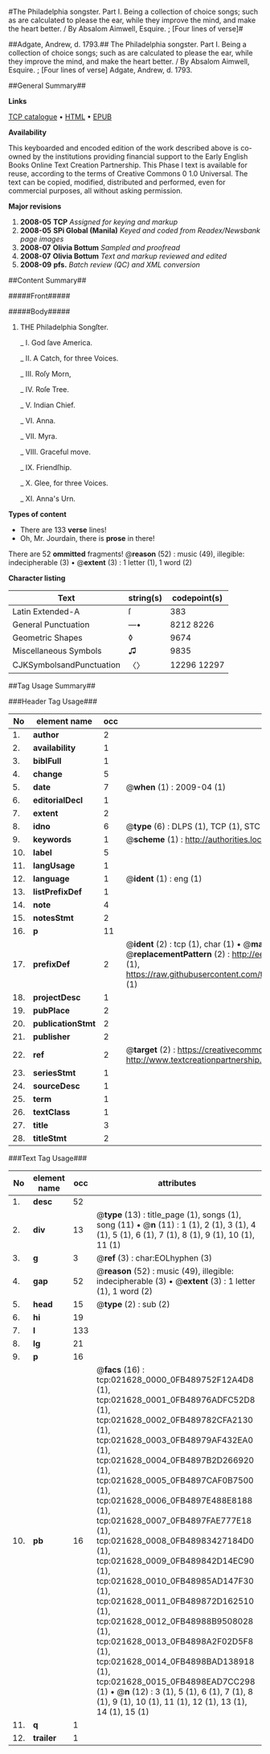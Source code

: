 #The Philadelphia songster. Part I. Being a collection of choice songs; such as are calculated to please the ear, while they improve the mind, and make the heart better. / By Absalom Aimwell, Esquire. ; [Four lines of verse]#

##Adgate, Andrew, d. 1793.##
The Philadelphia songster. Part I. Being a collection of choice songs; such as are calculated to please the ear, while they improve the mind, and make the heart better. / By Absalom Aimwell, Esquire. ; [Four lines of verse]
Adgate, Andrew, d. 1793.

##General Summary##

**Links**

[TCP catalogue](http://www.ota.ox.ac.uk/tcp/)  • 
[HTML](http://tei.it.ox.ac.uk/tcp/Texts-HTML/free/N16/N16808.html)  • 
[EPUB](http://tei.it.ox.ac.uk/tcp/Texts-EPUB/free/N16/N16808.epub)

**Availability**

This keyboarded and encoded edition of the
	       work described above is co-owned by the institutions
	       providing financial support to the Early English Books
	       Online Text Creation Partnership. This Phase I text is
	       available for reuse, according to the terms of Creative
	       Commons 0 1.0 Universal. The text can be copied,
	       modified, distributed and performed, even for
	       commercial purposes, all without asking permission.

**Major revisions**

1. __2008-05__ __TCP__ *Assigned for keying and markup*
1. __2008-05__ __SPi Global (Manila)__ *Keyed and coded from Readex/Newsbank page images*
1. __2008-07__ __Olivia Bottum__ *Sampled and proofread*
1. __2008-07__ __Olivia Bottum__ *Text and markup reviewed and edited*
1. __2008-09__ __pfs.__ *Batch review (QC) and XML conversion*

##Content Summary##

#####Front#####

#####Body#####

1. THE Philadelphia Songſter.

    _ I. God ſave America.

    _ II. A Catch, for three Voices.

    _ III. Roſy Morn,

    _ IV. Roſe Tree.

    _ V. Indian Chief.

    _ VI. Anna.

    _ VII. Myra.

    _ VIII. Graceful move.

    _ IX. Friendſhip.

    _ X. Glee, for three Voices.

    _ XI. Anna's Urn.

**Types of content**

  * There are 133 **verse** lines!
  * Oh, Mr. Jourdain, there is **prose** in there!

There are 52 **ommitted** fragments! 
 @__reason__ (52) : music (49), illegible: indecipherable (3)  •  @__extent__ (3) : 1 letter (1), 1 word (2)

**Character listing**


|Text|string(s)|codepoint(s)|
|---|---|---|
|Latin Extended-A|ſ|383|
|General Punctuation|—•|8212 8226|
|Geometric Shapes|◊|9674|
|Miscellaneous Symbols|♫|9835|
|CJKSymbolsandPunctuation|〈〉|12296 12297|

##Tag Usage Summary##

###Header Tag Usage###

|No|element name|occ|attributes|
|---|---|---|---|
|1.|__author__|2||
|2.|__availability__|1||
|3.|__biblFull__|1||
|4.|__change__|5||
|5.|__date__|7| @__when__ (1) : 2009-04 (1)|
|6.|__editorialDecl__|1||
|7.|__extent__|2||
|8.|__idno__|6| @__type__ (6) : DLPS (1), TCP (1), STC (1), NOTIS (1), IMAGE-SET (1), EVANS-CITATION (1)|
|9.|__keywords__|1| @__scheme__ (1) : http://authorities.loc.gov/ (1)|
|10.|__label__|5||
|11.|__langUsage__|1||
|12.|__language__|1| @__ident__ (1) : eng (1)|
|13.|__listPrefixDef__|1||
|14.|__note__|4||
|15.|__notesStmt__|2||
|16.|__p__|11||
|17.|__prefixDef__|2| @__ident__ (2) : tcp (1), char (1)  •  @__matchPattern__ (2) : ([0-9\-]+):([0-9IVX]+) (1), (.+) (1)  •  @__replacementPattern__ (2) : http://eebo.chadwyck.com/downloadtiff?vid=$1&page=$2 (1), https://raw.githubusercontent.com/textcreationpartnership/Texts/master/tcpchars.xml#$1 (1)|
|18.|__projectDesc__|1||
|19.|__pubPlace__|2||
|20.|__publicationStmt__|2||
|21.|__publisher__|2||
|22.|__ref__|2| @__target__ (2) : https://creativecommons.org/publicdomain/zero/1.0/ (1), http://www.textcreationpartnership.org/docs/. (1)|
|23.|__seriesStmt__|1||
|24.|__sourceDesc__|1||
|25.|__term__|1||
|26.|__textClass__|1||
|27.|__title__|3||
|28.|__titleStmt__|2||


###Text Tag Usage###

|No|element name|occ|attributes|
|---|---|---|---|
|1.|__desc__|52||
|2.|__div__|13| @__type__ (13) : title_page (1), songs (1), song (11)  •  @__n__ (11) : 1 (1), 2 (1), 3 (1), 4 (1), 5 (1), 6 (1), 7 (1), 8 (1), 9 (1), 10 (1), 11 (1)|
|3.|__g__|3| @__ref__ (3) : char:EOLhyphen (3)|
|4.|__gap__|52| @__reason__ (52) : music (49), illegible: indecipherable (3)  •  @__extent__ (3) : 1 letter (1), 1 word (2)|
|5.|__head__|15| @__type__ (2) : sub (2)|
|6.|__hi__|19||
|7.|__l__|133||
|8.|__lg__|21||
|9.|__p__|16||
|10.|__pb__|16| @__facs__ (16) : tcp:021628_0000_0FB489752F12A4D8 (1), tcp:021628_0001_0FB48976ADFC52D8 (1), tcp:021628_0002_0FB489782CFA2130 (1), tcp:021628_0003_0FB48979AF432EA0 (1), tcp:021628_0004_0FB4897B2D266920 (1), tcp:021628_0005_0FB4897CAF0B7500 (1), tcp:021628_0006_0FB4897E488E8188 (1), tcp:021628_0007_0FB4897FAE777E18 (1), tcp:021628_0008_0FB48983427184D0 (1), tcp:021628_0009_0FB489842D14EC90 (1), tcp:021628_0010_0FB48985AD147F30 (1), tcp:021628_0011_0FB489872D162510 (1), tcp:021628_0012_0FB48988B9508028 (1), tcp:021628_0013_0FB4898A2F02D5F8 (1), tcp:021628_0014_0FB4898BAD138918 (1), tcp:021628_0015_0FB4898EAD7CC298 (1)  •  @__n__ (12) : 3 (1), 5 (1), 6 (1), 7 (1), 8 (1), 9 (1), 10 (1), 11 (1), 12 (1), 13 (1), 14 (1), 15 (1)|
|11.|__q__|1||
|12.|__trailer__|1||
